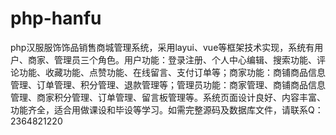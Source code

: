 # php-hanfu
php汉服服饰饰品销售商城管理系统，采用layui、vue等框架技术实现，系统有用户、商家、管理员三个角色。用户功能：登录注册、个人中心编辑、搜索功能、评论功能、收藏功能、点赞功能、在线留言、支付订单等；商家功能：商铺商品信息管理、订单管理、积分管理、退款管理等；管理员功能：商家管理、商铺商品信息管理、商家积分管理、订单管理、留言板管理等。系统页面设计良好、内容丰富、功能齐全，适合用做课设和毕设等学习。如需完整源码及数据库文件，请联系Q：2364821220
